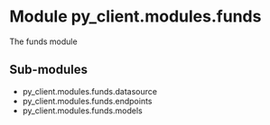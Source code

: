 Module py_client.modules.funds
==============================
The funds module

Sub-modules
-----------
* py_client.modules.funds.datasource
* py_client.modules.funds.endpoints
* py_client.modules.funds.models